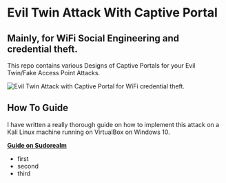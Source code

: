 # Evil Twin Attack With Captive Portal 
## Mainly, for WiFi Social Engineering and credential theft. 

This repo contains various Designs of Captive Portals for your Evil Twin/Fake Access Point Attacks.

![Evil Twin Attack with Captive Portal for WiFi credential theft.](https://imgur.com/YRhKYuT)

## How To Guide
I have written a really thorough guide on how to implement this attack on a Kali Linux machine running on VirtualBox on Windows 10. 


**[Guide on Sudorealm](https://sudorealm.com/blog/evil-twin-attack-guide)**



- first
- second
- third
